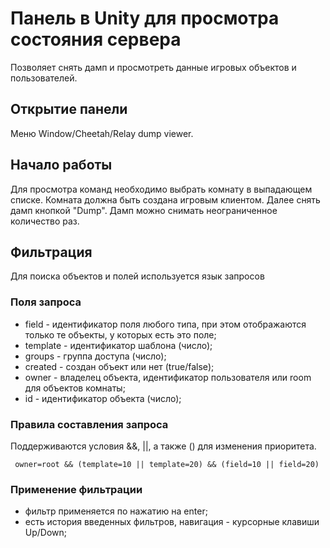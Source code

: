 # Панель в Unity для просмотра состояния сервера

Позволяет снять дамп и просмотреть данные игровых объектов и пользователей.

## Открытие панели

Меню Window/Cheetah/Relay dump viewer.

## Начало работы

Для просмотра команд необходимо выбрать комнату в выпадающем списке. Комната должна быть создана игровым клиентом. Далее
снять дамп кнопкой "Dump". Дамп можно снимать неограниченное количество раз.

## Фильтрация

Для поиска объектов и полей используется язык запросов

### Поля запроса

- field - идентификатор поля любого типа, при этом отображаются только те объекты, у которых есть это поле;
- template - идентификатор шаблона (число);
- groups - группа доступа (число);
- created - создан объект или нет (true/false);
- owner - владелец объекта, идентификатор пользователя или room для объектов комнаты;
- id - идентификатор объекта (число);

### Правила составления запроса

Поддерживаются условия &&, ||, а также () для изменения приоритета.
 
 ```
  owner=root && (template=10 || template=20) && (field=10 || field=20)
  ```

### Применение фильтрации

- фильтр применяется по нажатию на enter;
- есть история введенных фильтров, навигация - курсорные клавиши Up/Down;
